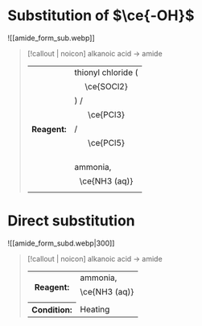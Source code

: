 # Substitution of $\ce{-OH}$
![[amide_form_sub.webp]]

> [!callout | noicon] alkanoic acid → amide
> <table class="infobox-tables"><tr><th>Reagent:</th><td>thionyl chloride (<span class="math display">\ce{SOCl2}</span>) / <span class="math display">\ce{PCl3}</span> / <span class="math display">\ce{PCl5}</span><br>ammonia, <span class="math display">\ce{NH3 (aq)}</span></td></tr></table>

# Direct substitution
![[amide_form_subd.webp|300]]

> [!callout | noicon] alkanoic acid → amide
> <table class="infobox-tables"><tr><th>Reagent:</th><td>ammonia, <span class="math display">\ce{NH3 (aq)}</span></td></tr><tr><th>Condition:</th><td>Heating</td></tr></table>
